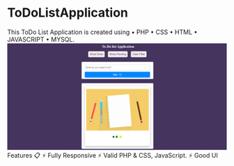 # ToDoListApplication
This ToDo List Application is created using  • PHP • CSS • HTML • JAVASCRIPT • MYSQL. 
<img src="https://github.com/ShubhangiGondage/ToDoListApplication/blob/main/Images/Screenshot%20(498).png">
Features 📋
⚡️ Fully Responsive
⚡️ Valid PHP & CSS, JavaScript.
⚡️ Good UI
